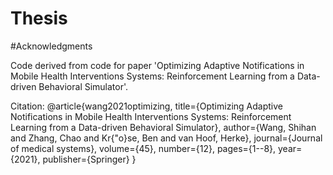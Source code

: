 # Thesis



#Acknowledgments

Code derived from code for paper 'Optimizing Adaptive Notifications in Mobile Health Interventions Systems: Reinforcement Learning from a Data-driven Behavioral Simulator'.

Citation: @article{wang2021optimizing, title={Optimizing Adaptive Notifications in Mobile Health Interventions Systems: Reinforcement Learning from a Data-driven Behavioral Simulator}, author={Wang, Shihan and Zhang, Chao and Kr{"o}se, Ben and van Hoof, Herke}, journal={Journal of medical systems}, volume={45}, number={12}, pages={1--8}, year={2021}, publisher={Springer} }
